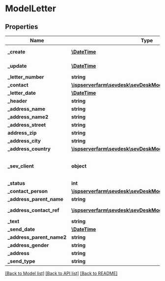 # ModelLetter

## Properties
Name | Type | Description | Notes
------------ | ------------- | ------------- | -------------
**_create** | [**\DateTime**](\DateTime.md) | creation date of the letter | [optional] 
**_update** | [**\DateTime**](\DateTime.md) | date the letter was last updated | [optional] 
**_letter_number** | **string** |  | [optional] 
**_contact** | [**\ispserverfarm\sevdesk\sevDeskModel\ModelContact**](ModelContact.md) |  | [optional] 
**_letter_date** | [**\DateTime**](\DateTime.md) |  | [optional] 
**_header** | **string** |  | [optional] 
**_address_name** | **string** |  | [optional] 
**_address_name2** | **string** |  | [optional] 
**_address_street** | **string** |  | [optional] 
**address_zip** | **string** |  | [optional] 
**_address_city** | **string** |  | [optional] 
**_address_country** | [**\ispserverfarm\sevdesk\sevDeskModel\ModelStaticCountry**](ModelStaticCountry.md) |  | [optional] 
**_sev_client** | **object** | sevClient is the unique id every customer has and is used in nearly all operations | [optional] 
**_status** | **int** |  | [optional] 
**_contact_person** | [**\ispserverfarm\sevdesk\sevDeskModel\ModelSevUser**](ModelSevUser.md) |  | [optional] 
**_address_parent_name** | **string** |  | [optional] 
**_address_contact_ref** | [**\ispserverfarm\sevdesk\sevDeskModel\ModelContactAddress**](ModelContactAddress.md) | reference to Model_ContactAddress | [optional] 
**_text** | **string** | text for the letter | [optional] 
**_send_date** | [**\DateTime**](\DateTime.md) |  | [optional] 
**_address_parent_name2** | **string** |  | [optional] 
**_address_gender** | **string** |  | [optional] 
**_address** | **string** |  | [optional] 
**_send_type** | **string** |  | [optional] 

[[Back to Model list]](../README.md#documentation-for-models) [[Back to API list]](../README.md#documentation-for-api-endpoints) [[Back to README]](../README.md)


